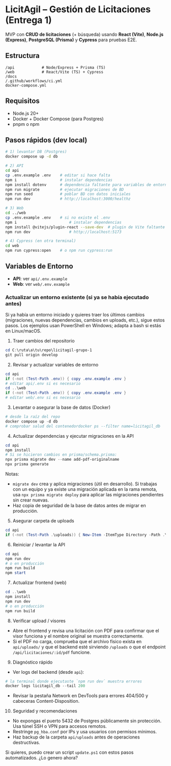 # LicitAgil – Gestión de Licitaciones (Entrega 1)

MVP con **CRUD de licitaciones** (+ búsqueda) usando **React (Vite)**, **Node.js (Express)**, **PostgreSQL (Prisma)** y **Cypress** para pruebas E2E.

## Estructura
```
/api            # Node/Express + Prisma (TS)
/web            # React/Vite (TS) + Cypress
/docs
/.github/workflows/ci.yml
docker-compose.yml
```
## Requisitos
- Node.js 20+
- Docker + Docker Compose (para Postgres)
- pnpm o npm

## Pasos rápidos (dev local)
```bash
# 1) levantar DB (Postgres)
docker compose up -d db

# 2) API
cd api
cp .env.example .env    # editar si hace falta
npm i                   # instalar dependencias
npm install dotenv      # dependencia faltante para variables de entorno
npm run migrate         # ejecutar migraciones de BD
npm run seed            # poblar BD con datos iniciales
npm run dev             # http://localhost:3000/healthz

# 3) Web
cd ../web
cp .env.example .env    # si no existe el .env
npm i                       # instalar dependencias
npm install @vitejs/plugin-react --save-dev  # plugin de Vite faltante
npm run dev                 # http://localhost:5173

# 4) Cypress (en otra terminal)
cd web
npm run cypress:open    # o npm run cypress:run
```

## Variables de Entorno
- **API**: ver `api/.env.example`
- **Web**: ver `web/.env.example`

### Actualizar un entorno existente (si ya se había ejecutado antes)

Si ya había un entorno iniciado y quieres traer los últimos cambios (migraciones, nuevas dependencias, cambios en uploads, etc.), sigue estos pasos. Los ejemplos usan PowerShell en Windows; adapta a bash si estás en Linux/macOS.

1) Traer cambios del repositorio

```powershell
cd C:\ruta\a\tu\repo\licitagil-grupo-1
git pull origin develop
```

2) Revisar y actualizar variables de entorno

```powershell
cd api
if (-not (Test-Path .env)) { copy .env.example .env }
# editar api/.env si es necesario
cd ..\web
if (-not (Test-Path .env)) { copy .env.example .env }
# editar web/.env si es necesario
```

3) Levantar o asegurar la base de datos (Docker)

```powershell
# desde la raíz del repo
docker compose up -d db
# comprobar salud del contenedordocker ps --filter name=licitagil_db
```

4) Actualizar dependencias y ejecutar migraciones en la API

```powershell
cd api
npm install
# Si se hicieron cambios en prisma/schema.prisma:
npx prisma migrate dev --name add-pdf-originalname
npx prisma generate
```

Notas:
- `migrate dev` crea y aplica migraciones (útil en desarrollo). Si trabajas con un equipo y ya existe una migración aplicada en la rama remota, usa `npx prisma migrate deploy` para aplicar las migraciones pendientes sin crear nuevas.
- Haz copia de seguridad de la base de datos antes de migrar en producción.

5) Asegurar carpeta de uploads

```powershell
cd api
if (-not (Test-Path .\uploads)) { New-Item -ItemType Directory -Path .\uploads }
```

6) Reiniciar / levantar la API

```powershell
cd api
npm run dev
# o en producción
npm run build
npm start
```

7) Actualizar frontend (web)

```powershell
cd ..\web
npm install
npm run dev
# o en producción
npm run build
```

8) Verificar upload / visores

- Abre el frontend y revisa una licitación con PDF para confirmar que el visor funciona y el nombre original se muestra correctamente.
- Si el PDF no carga, comprueba que el archivo físico exista en `api/uploads/` y que el backend esté sirviendo `/uploads` o que el endpoint `/api/licitaciones/:id/pdf` funcione.

9) Diagnóstico rápido

- Ver logs del backend (desde `api`):

```powershell
# la terminal donde ejecutaste `npm run dev` muestra errores
docker logs licitagil_db --tail 200
```

- Revisar la pestaña Network en DevTools para errores 404/500 y cabeceras Content-Disposition.

10) Seguridad y recomendaciones

- No expongas el puerto 5432 de Postgres públicamente sin protección. Usa túnel SSH o VPN para accesos remotos.
- Restringe `pg_hba.conf` por IPs y usa usuarios con permisos mínimos.
- Haz backup de la carpeta `api/uploads` antes de operaciones destructivas.

Si quieres, puedo crear un script `update.ps1` con estos pasos automatizados. ¿Lo genero ahora?


